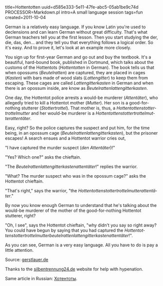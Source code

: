 title=Hottentotten
uuid=d585e333-5e11-47fe-abc5-05ab1be9c74d
PROCESSOR=Markdown.pl
intro=A small language session
tags=fun
created=2011-10-04

German is a relatively easy language. If you know Latin you're used to declensions and can learn German without great difficulty. That's what German teachers tell you at the first lesson. Then you start studying the der, die, das, den... and they tell you that everything follows a logical order. So it's easy. And to prove it, let's look at an example more closely.

You sign up for first-year German and go out and buy the textbook. It's a beautiful, hard-bound book, published in Dortmund, which talks about the customs of the Hottentots (*Hottentotten* in German). The book tells us that when opossums (*Beutelratten*) are captured, they are placed in cages (*Kasten*) with bars made of wood slats (*Lattengitter*) to keep them from escaping. These cages are called *Lattengitterkasten* in German and when there is an opossum inside, are know as *Beutelrattenlattengitterkasten*.

One day, the Hottentot police arrests a would-be murderer (*Attentäter*), who allegedly tried to kill a Hottentot mother (*Mutter*). Her son is a good-for-nothing stutterer (*Stottertrottel*). That mother is, thus, a *Hot&shy;ten&shy;tot&shy;ten&shy;stot&shy;ter&shy;trot&shy;tel&shy;mut&shy;ter* and her would-be murderer is a *Hot&shy;ten&shy;tot&shy;ten&shy;stot&shy;ter&shy;trot&shy;tel&shy;mut&shy;ter&shy;at&shy;ten&shy;tä&shy;ter*.

Easy, right? So the police captures the suspect and put him, for the time being, in an opossum cage (*Beutelrattenlattengitterkasten*), but the prisoner escapes! A search ensues and a Hottentot warrior cries out,

"I have captured the murder suspect (*den Attentäter*)!"

"Yes? Which one?" asks the chieftain.

"The *Beutelrattenlattengitterkastenattentäter*!" replies the warrior.

"What? The murder suspect who was in the opossum cage?" asks the Hottentot chieftain.

"That's right," says the warrior, "the *Hot&shy;ten&shy;tot&shy;ten&shy;stot&shy;ter&shy;trot&shy;tel&shy;mut&shy;te&shy;rat&shy;ten&shy;tä&shy;ter*."

By now you know enough German to understand that he's talking about the would-be murderer of the mother of the good-for-nothing Hottentot stutterer, right?

"Oh, I see", says the Hottentot chieftain, "why didn't you say so right away? You could have begun by saying that you had captured the *Hot&shy;ten&shy;tot&shy;tenstot&shy;tertrot&shy;tel&shy;mut&shy;ter&shy;beu&shy;tel&shy;rat&shy;ten&shy;lat&shy;ten&shy;git&shy;ter&shy;kaste&shy;nat&shy;ten&shy;tät&shy;er*!".

As you can see, German is a very easy language. All you have to do is pay a little attention.


Source: [gerstlauer.de](http://www.gerstlauer.de/andreas/fun/German.html)

Thanks to the [silbentrennung24.de][] website for help with hypenation.

Same article in Russian: [Хотентоты](../ru/хотентоты.html).

[silbentrennung24.de]: https://www.silbentrennung24.de/?term=Hottentottenbegriffsstutzigstotternmuttermorder
